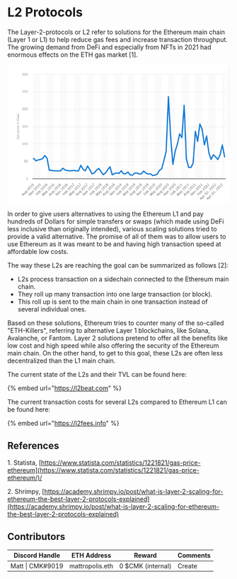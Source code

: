# L2 Protocols

The Layer-2-protocols or L2 refer to solutions for the Ethereum main chain (Layer 1 or L1) to help reduce gas fees and increase transaction throughput. The growing demand from DeFi and especially from NFTs in 2021 had enormous effects on the ETH gas market \[1].

![Avg. daily gas price from Aug 2015 to April 2022](<../../.gitbook/assets/Bildschirmfoto 2022-05-03 um 21.02.26.png>)

In order to give users alternatives to using the Ethereum L1 and pay hundreds of Dollars for simple transfers or swaps (which made using DeFi less inclusive than originally intended), various scaling solutions tried to provide a valid alternative. The promise of all of them was to allow users to use Ethereum as it was meant to be and having high transaction speed at affordable low costs.

The way these L2s are reaching the goal can be summarized as follows \[2]:

* L2s process transaction on a sidechain connected to the Ethereum main chain.
* They roll up many transaction into one large transaction (or block).
* This roll up is sent to the main chain in one transaction instead of several individual ones.

Based on these solutions, Ethereum tries to counter many of the so-called "ETH-Killers", referring to alternative Layer 1 blockchains, like Solana, Avalanche, or Fantom. Layer 2 solutions pretend to offer all the benefits like low cost and high speed while also offering the security of the Ethereum main chain. On the other hand, to get to this goal, these L2s are often less decentralized than the L1 main chain.

The current state of the L2s and their TVL can be found here:

{% embed url="https://l2beat.com" %}

The current transaction costs for several L2s compared to Ethereum  L1 can be found here:

{% embed url="https://l2fees.info" %}

## References

1\. Statista, [https://www.statista.com/statistics/1221821/gas-price-ethereum](https://www.statista.com/statistics/1221821/gas-price-ethereum/)/

2\. Shrimpy, [https://academy.shrimpy.io/post/what-is-layer-2-scaling-for-ethereum-the-best-layer-2-protocols-explained](https://academy.shrimpy.io/post/what-is-layer-2-scaling-for-ethereum-the-best-layer-2-protocols-explained)

## Contributors

| Discord Handle   | ETH Address     | Reward            | Comments |
| ---------------- | --------------- | ----------------- | -------- |
| Matt \| CMK#9019 | mattropolis.eth | 0 $CMK (internal) | Create   |

